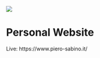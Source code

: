 <img src="https://i.ibb.co/9spD04J/Personal-website.png"/>
<h1> Personal Website</h1>

<p>
Live: https://www.piero-sabino.it/
</p>